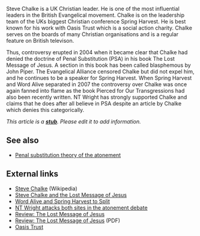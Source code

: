 Steve Chalke is a UK Christian leader. He is one of the most
influential leaders in the British Evangelical movement. Chalke is
on the leadership team of the UKs biggest Christian conference
Spring Harvest. He is best known for his work with Oasis Trust
which is a social action charity. Chalke serves on the boards of
many Christian organisations and is a regular feature on British
televison.

Thus, controversy erupted in 2004 when it became clear that Chalke
had denied the doctrine of Penal Substitution (PSA) in his book The
Lost Message of Jesus. A section in this book has been called
blasphemous by John Piper. The Evangelical Alliance censored Chalke
but did not expel him, and he continues to be a speaker for Spring
Harvest. When Spring Harvest and Word Alive separated in 2007 the
controversy over Chalke was once again fanned into flame as the
book Pierced for Our Transgressions had also been recently written.
NT Wright has strongly supported Chalke and claims that he does
after all believe in PSA despite an article by Chalke which denies
this categorically.

*This article is a **[stub](http://www.theopedia.com/Category:Theopedia_stubs "Category:Theopedia stubs")**. Please edit it to add information.*
## See also

-   [Penal substitution theory of the atonement](Penal_substitution_theory_of_the_atonement "Penal substitution theory of the atonement")

## External links

-   [Steve Chalke](http://en.wikipedia.org/wiki/Steve_Chalke "w:Steve Chalke")
    (Wikipedia)
-   [Steve Chalke and the Lost Message of Jesus](http://adrianwarnock.com/2004/11/steve-chalke-and-lost-message-of-jesus.htm)
-   [Word Alive and Spring Harvest to Split](http://adrianwarnock.com/2007/04/word-alive-and-spring-harvest-to.htm)
-   [NT Wright attacks both sites in the atonement debate](http://adrianwarnock.com/2007/04/atonement-n-t-wright-attacks-both-sides.htm)
-   [Review: The Lost Message of Jesus](http://arotau.com/archives/2004/09/06/review-the-lost-message-of-jesus-by-steve-chalke)
-   [Review: The Lost Message of Jesus](http://www.vanguardmagazine.info/vanguard/Vanguard20.pdf)
    (PDF)
-   [Oasis Trust](http://www.oasistrust.org/about/stevechalke)



